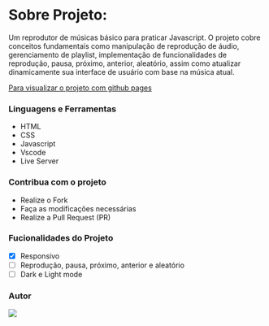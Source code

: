 # Sobre Projeto:

Um reprodutor de músicas básico para praticar Javascript. O projeto cobre conceitos fundamentais como manipulação de reprodução de áudio, gerenciamento de playlist, implementação de funcionalidades de reprodução, pausa, próximo, anterior, aleatório, assim como atualizar dinamicamente sua interface de usuário com base na música atual.

[Para visualizar o projeto com github pages](https://drean41.github.io/music-player/)

### Linguagens e Ferramentas

- HTML
- CSS
- Javascript
- Vscode
- Live Server

### Contribua com o projeto

- Realize o Fork
- Faça as modificações necessárias
- Realize a Pull Request (PR)

### Fucionalidades do Projeto

- [x] Responsivo
- [ ] Reprodução, pausa, próximo, anterior e aleatório
- [ ] Dark e Light mode

### Autor

<a href="https://github.com/drean41">
<img src="https://github.com/drean41.png?size=70" />
</a>
